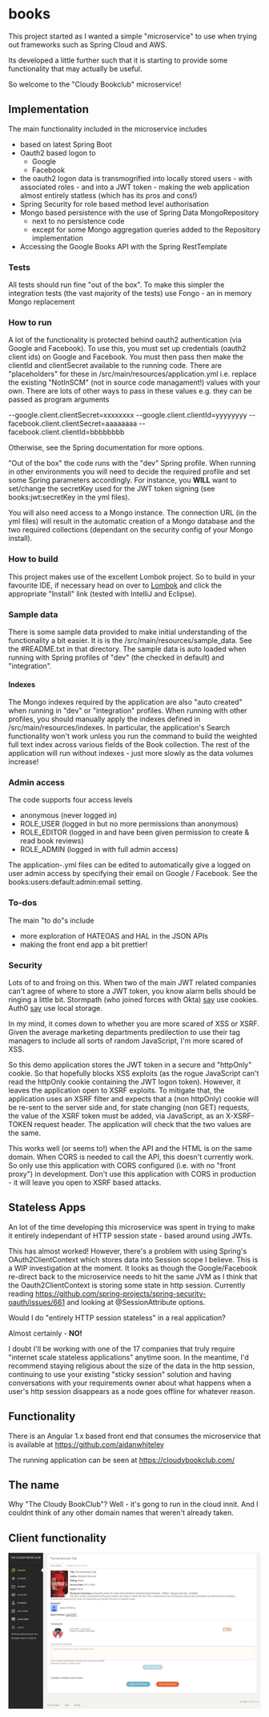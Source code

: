 # books
This project started as I wanted a simple "microservice" to use when trying out frameworks
such as Spring Cloud and AWS.

Its developed a little further such that it is starting to provide some functionality that may 
actually be useful.

So welcome to the "Cloudy Bookclub" microservice!

## Implementation

The main functionality included in the microservice includes
* based on latest Spring Boot
* Oauth2 based logon to
    * Google
    * Facebook
* the oauth2 logon data is transmogrified into locally stored users - with associated roles - and into a JWT token - 
making the web application almost entirely statless (which has its pros and cons!)
* Spring Security for role based method level authorisation
* Mongo based persistence with the use of Spring Data MongoRepository 
    * next to no persistence code
    * except for some Mongo aggregation queries added to the Repository implementation
* Accessing the Google Books API with the Spring RestTemplate

### Tests
All tests should run fine "out of the box". To make this simpler the integration tests (the vast majority of the tests) use Fongo - an in memory Mongo replacement

### How to run
A lot of the functionality is protected behind oauth2 authentication (via Google and Facebook). 
To use this, you must set up credentials (oauth2 client ids) on Google and Facebook.
You must then pass then make the clientId and clientSecret available to the running code.
There are "placeholders" for these in /src/main/resources/application.yml i.e. replace the existing
"NotInSCM" (not in source code managament!) values with your own.
There are lots of other ways to pass in these values e.g. they can be passed as program arguments

--google.client.clientSecret=xxxxxxxx --google.client.clientId=yyyyyyyy --facebook.client.clientSecret=aaaaaaaa --facebook.client.clientId=bbbbbbbb

Otherwise, see the Spring documentation for more options.

"Out of the box" the code runs with the "dev" Spring profile. When running in other environments you will need to decide the 
required profile and set some Spring parameters accordingly. For instance, you **WILL** want to 
set/change the secretKey used for the JWT token signing (see books:jwt:secretKey in the yml files).

You will also need access to a Mongo instance. The connection URL (in the yml files) will result in the automatic
creation of a Mongo database and the two required collections (dependant on the security config of your Mongo install).

### How to build
This project makes use of the excellent Lombok project. So to build in your favourite IDE, if necessary
head on over to [Lombok](https://projectlombok.org/) and click the appropriate "Install" link (tested with IntelliJ and Eclipse).

### Sample data
There is some sample data provided to make initial understanding of the functionality a bit easier.
It is is the /src/main/resources/sample_data. See the #README.txt in that directory.
The sample data is auto loaded when running with Spring profiles of "dev" (the checked in default)
and "integration".

#### Indexes
The Mongo indexes required by the application are also "auto created" when running in "dev" or "integration" profiles.
When running with other profiles, you should manually apply the indexes defined in /src/main/resources/indexes.
In particular, the application's Search functionality won't work unless you run the command to build
the weighted full text index across various fields of the Book collection. The rest of the application will run without 
indexes - just more slowly as the data volumes increase!

### Admin access
The code supports four access levels
* anonymous (never logged in)
* ROLE_USER (logged in but no more permissions than anonymous)
* ROLE_EDITOR (logged in and have been given permission to create & read book reviews)
* ROLE_ADMIN (logged in with full admin access)

The application-<env>.yml files can be edited to automatically give a logged on user admin access 
by specifying their email on Google / Facebook. See the books:users:default:admin:email setting.


### To-dos

The main "to do"s include
* more exploration of HATEOAS and HAL in the JSON APIs
* making the front end app a bit prettier!

### Security
Lots of to and froing on this. When two of the main JWT related companies can't agree of where to store a JWT token, you know alarm bells should be ringing a little bit.
Stormpath (who joined forces with Okta) [say](https://stormpath.com/blog/where-to-store-your-jwts-cookies-vs-html5-web-storage) use cookies.
Auth0 [say](https://auth0.com/blog/cookies-vs-tokens-definitive-guide/) use local storage.

In my mind, it comes down to whether you are more scared of XSS or XSRF. Given the average marketing 
departments predilection to use their tag managers to include all sorts of random JavaScript, I'm more scared of XSS.

So this demo application stores the JWT token in a secure and "httpOnly" cookie. So that hopefully blocks XSS exploits (as the rogue JavaScript can't read the httpOnly cookie containing the JWT logon token). However, it leaves the application open
to XSRF exploits. To mitigate that, the application uses an XSRF filter and expects that a (non httpOnly) cookie will be
re-sent to the server side and, for state changing (non GET) requests, the value of the XSRF token must be added, via JavaScript, as an X-XSRF-TOKEN request header. The application will check that the two values are the same.

This works well (or seems to!) when the API and the HTML is on the same domain. When CORS is needed to call the API, this 
doesn't currently work. So only use this application with CORS configured (i.e. with no "front proxy") in development.
Don't use this application with CORS in production - it will leave you open to XSRF based attacks.


## Stateless Apps
An lot of the time developing this microservice was spent in trying to make it entirely independant of HTTP session state  - based around using JWTs.

This has almost worked! However, there's a problem with using Spring's OAuth2ClientContext which stores data into Session scope I believe. 
This is a WIP investigation at the moment. It looks as though the Google/Facebook re-direct back to the microservice needs to hit the same JVM as I think that the
Oauth2ClientContext is storing some state in http session.
Currently reading https://github.com/spring-projects/spring-security-oauth/issues/661 and looking at @SessionAttribute options.

Would I do "entirely HTTP session stateless" in a real application?

Almost certainly - **NO!**

I doubt I'll be working with one of the 17 companies that truly require "internet scale stateless applications" anytime soon. In the meantime, I'd recommend staying religious about the size of the data in the http session, continuing to use your existing "sticky session" solution and having conversations with your requirements owner about what happens when a user's http session disappears as a node goes offline for whatever reason. 

## Functionality

There is an Angular 1.x based front end that consumes the microservice that is available 
at https://github.com/aidanwhiteley

The running application can be seen at https://cloudybookclub.com/

## The name

Why "The Cloudy BookClub"? Well - it's gong to run in the cloud innit. And I couldnt think
of any other domain names that weren't already taken.

## Client functionality
![Screen shot](https://github.com/aidanwhiteley/books-web/blob/master/app/images/cloudy-book-club-screen-grab.jpg "Book review")